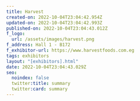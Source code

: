 ```yaml
---
title: Harvest
created-on: 2022-10-04T23:04:42.954Z
updated-on: 2022-10-04T23:04:42.993Z
published-on: 2022-10-04T23:04:43.012Z
f_logo:
  url: /assets/images/harvest.png
f_address: Hall 1 - B172
f_exhibitor-url: https://www.harvestfoods.com.eg
tags: exhibitors
layout: "[exhibitors].html"
date: 2022-10-04T23:04:43.029Z
seo:
  noindex: false
  twitter:title: summary
  twitter:card: summary
---
```

